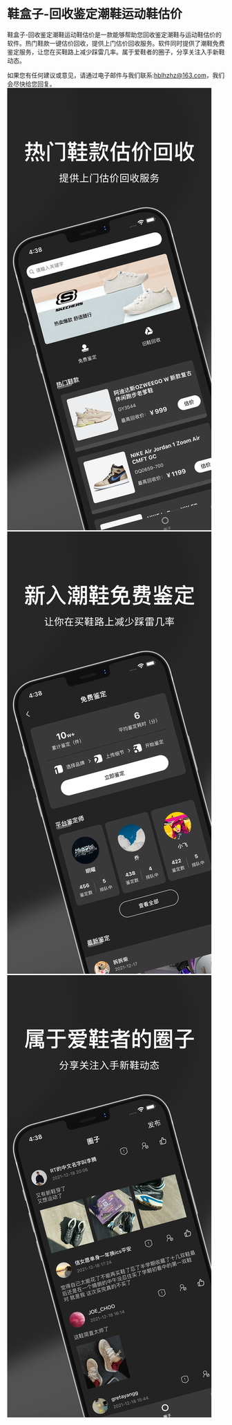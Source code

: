 # 鞋盒子-回收鉴定潮鞋运动鞋估价

鞋盒子-回收鉴定潮鞋运动鞋估价是一款能够帮助您回收鉴定潮鞋与运动鞋估价的软件。热门鞋款一键估价回收，提供上门估价回收服务。软件同时提供了潮鞋免费鉴定服务，让您在买鞋路上减少踩雷几率。属于爱鞋者的圈子，分享关注入手新鞋动态。


如果您有任何建议或意见，请通过电子邮件与我们联系:hblhzhz@163.com，我们会尽快给您回复。
![Image text](https://github.com/hblhzhz/ShoeBox/blob/main/上架/4.png)
![Image text](https://github.com/hblhzhz/ShoeBox/blob/main/上架/5.png)
![Image text](https://github.com/hblhzhz/ShoeBox/blob/main/上架/6.png)
